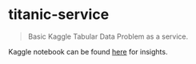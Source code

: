 # titanic-service

> Basic Kaggle Tabular Data Problem as a service.

Kaggle notebook can be found [here](https://www.kaggle.com/mkamadeus/titanic-skl2onnx?scriptVersionId=87979236) for insights.
